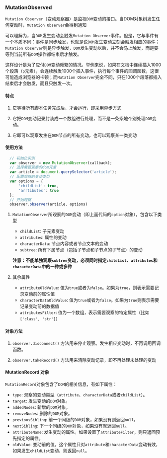 ### MutationObserved

`Mutation Observer`（变动观察器）是监视`DOM`变动的接口。当DOM对象树发生任何变动时，`Mutation Observer`会得到通知

可以理解为，当`DOM`发生变动会触发`Mutation Observer`事件。但是，它与事件有一个本质不同：事件是同步触发，也就是说`DOM`发生变动立刻会触发相应的事件；`Mutation Observer`则是异步触发，`DOM`发生变动以后，并不会马上触发，而是要等到当前所有`DOM`操作都结束后才触发。

这样设计是为了应付`DOM`变动频繁的情况。举例来说，如果在文档中连续插入1000个段落（`p`元素），会连续触发1000个插入事件，执行每个事件的回调函数，这很可能造成浏览器的卡顿；而`Mutation Observer`完全不同，只在1000个段落都插入结束后才会触发，而且只触发一次。


#### 特点

1. 它等待所有脚本任务完成后，才会运行，即采用异步方式

2. 它把`DOM`变动记录封装成一个数组进行处理，而不是一条条地个别处理`DOM`变动。

3. 它即可以观察发生在`DOM`节点的所有变动，也可以观察某一类变动

#### 使用方法

  ```js
    // 初始化实例
    var observer = new MutationObserver(callback);
    // 选择需要观察的dom元素
    var article = document.querySelector('article');
    // 配置观察的变动类型
    var options = {
        'childList': true,
        'arrtibutes': true
    };
    // 开始观察
    observer.observer(article, options)
  ```

1. `MutationObserver`所观察的`DOM`变动（即上面代码的`option`对象），包含以下类型
    + `childList`: 子元素变动
    + `attributes`: 属性的变动
    + `characterData`: 节点内容或者节点文本的变动
    + `subtree`: 所有下属节点（包括子节点和子节点的子节点）的变动

    **注意：不能单独观察`subtree`变动，必须同时指定`childList`、`attributes`和`characterData`中的一种或多种**

2. 其余属性
    + `attributeOldValue`: 值为`true`或者为`false`。如果为`true`，则表示需要记录变动前的属性值
    + `characterDataOldValue`: 值为`true`或者为`false`。如果为`true`则表示需要记录变动前的数据值
    + `attributesFilter`: 值为一个数组，表示需要观察的特定属性（比如`['class', 'str']`）

#### 对象方法

1. `observer.disconnect()` 方法用来停止观察。发生相应变动时，不再调用回调函数。

2. `observer.takeRecord()` 方法用来清除变动记录，即不再处理未处理的变动

#### MutationRecord 对象

`MutationRecord`对象包含了`DOM`的相关信息，有如下属性：
+ `type`: 观察的变动类型（`attribute`、`characterData`或者`childList`）。
+ `target`: 发生变动的`DOM`对象。
+ `addedNodes`: 新增的`DOM`对象。
+ `removeNodes`: 删除的`DOM`对象。
+ `previousSibling`: 前一个同级的`DOM`对象，如果没有则返回`null`。
+ `nextSibling`: 下一个同级的`DOM`对象，如果没有就返回`null`。
+ `attributeName`: 发生变动的属性。如果设置了`attributeFilter`，则只返回预先指定的属性。
+ `oldValue`: 变动前的值。这个属性只对`attribute`和`characterData`变动有效，如果发生`childList`变动，则返回`null`。